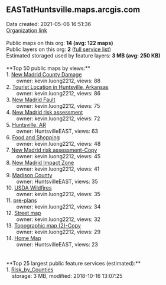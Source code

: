 <h2>EASTatHuntsville.maps.arcgis.com</h2> Data created: 2021-05-06 16:51:36 <br /><a target='new' href='https://EASTatHuntsville.maps.arcgis.com'>Organization link</a><br /><br />Public maps on this org: <b>14 (avg: 122 maps)</b><br />Public layers on this org: <b>2 </b>(<a target='new' href='https://services.arcgis.com/EGy3PhzbdmuPPSnM/ArcGIS/rest/services'>full service list</a>)<br />Estimated storaged used by feature layers: <b>3 MB (avg: 250 KB)</b><br /><br />**Top 50 public maps by views:**<br />  1. <a target='new' href='https://www.arcgis.com/home/item.html?id=429e3aad45ac40c896e1bf880fccb731'>New Madrid County Damage</a> <br />  &nbsp;&nbsp;&nbsp;&nbsp; &nbsp;&nbsp;owner: kevin.luong2212, views: 88<br />  2. <a target='new' href='https://www.arcgis.com/home/item.html?id=3912f9ade3b444c6a31e4dd0cd42ecdf'>Tourist Location in Huntsville, Arkansas</a> <br />  &nbsp;&nbsp;&nbsp;&nbsp; &nbsp;&nbsp;owner: kevin.luong2212, views: 86<br />  3. <a target='new' href='https://www.arcgis.com/home/item.html?id=e56037e4ef29400ca3933d574aafe20d'>New Madrid Fault</a> <br />  &nbsp;&nbsp;&nbsp;&nbsp; &nbsp;&nbsp;owner: kevin.luong2212, views: 75<br />  4. <a target='new' href='https://www.arcgis.com/home/item.html?id=49e98705278b4d61bbff98f6acd9533d'>New Madrid risk assessment</a> <br />  &nbsp;&nbsp;&nbsp;&nbsp; &nbsp;&nbsp;owner: kevin.luong2212, views: 72<br />  5. <a target='new' href='https://www.arcgis.com/home/item.html?id=a1659ff171734f669b1ee1e87605b2db'>Huntsville, AR</a> <br />  &nbsp;&nbsp;&nbsp;&nbsp; &nbsp;&nbsp;owner: HuntsvilleEAST, views: 63<br />  6. <a target='new' href='https://www.arcgis.com/home/item.html?id=1b44c73654fe4b0ca3a124e2ee07de0f'>Food and Shopping</a> <br />  &nbsp;&nbsp;&nbsp;&nbsp; &nbsp;&nbsp;owner: kevin.luong2212, views: 48<br />  7. <a target='new' href='https://www.arcgis.com/home/item.html?id=add3626dab2143029bf78a513b63d527'>New Madrid risk assessment-Copy</a> <br />  &nbsp;&nbsp;&nbsp;&nbsp; &nbsp;&nbsp;owner: kevin.luong2212, views: 45<br />  8. <a target='new' href='https://www.arcgis.com/home/item.html?id=5c3354b59b5642a390282ee7d6feeec4'>New Madrid Impact Zone</a> <br />  &nbsp;&nbsp;&nbsp;&nbsp; &nbsp;&nbsp;owner: kevin.luong2212, views: 41<br />  9. <a target='new' href='https://www.arcgis.com/home/item.html?id=42a98e36fe764f0ba62561b286e494fc'>Madison County</a> <br />  &nbsp;&nbsp;&nbsp;&nbsp; &nbsp;&nbsp;owner: HuntsvilleEAST, views: 35<br />  10. <a target='new' href='https://www.arcgis.com/home/item.html?id=4346e8cbdf2241fcbd413542703110a8'>USDA Wildfires</a> <br />  &nbsp;&nbsp;&nbsp;&nbsp; &nbsp;&nbsp;owner: kevin.luong2212, views: 35<br />  11. <a target='new' href='https://www.arcgis.com/home/item.html?id=89d8e1ae13de47798c8f232c2f367ef8'>pre-plans</a> <br />  &nbsp;&nbsp;&nbsp;&nbsp; &nbsp;&nbsp;owner: kevin.luong2212, views: 34<br />  12. <a target='new' href='https://www.arcgis.com/home/item.html?id=1dd88ef7c91d4a3bbddffe5619697ba9'>Street map</a> <br />  &nbsp;&nbsp;&nbsp;&nbsp; &nbsp;&nbsp;owner: kevin.luong2212, views: 32<br />  13. <a target='new' href='https://www.arcgis.com/home/item.html?id=312636e8c3964d4ab751137b0e2e1474'>Topographic map (2)-Copy</a> <br />  &nbsp;&nbsp;&nbsp;&nbsp; &nbsp;&nbsp;owner: kevin.luong2212, views: 29<br />  14. <a target='new' href='https://www.arcgis.com/home/item.html?id=4ce379321e0643a8b9fdcf5d6d0f8d63'>Home Map</a> <br />  &nbsp;&nbsp;&nbsp;&nbsp; &nbsp;&nbsp;owner: HuntsvilleEAST, views: 23<br /><br /><br />**Top 25 largest public feature services (estimated):**<br /> 1. <a target='new' href='https://www.arcgis.com/home/item.html?id=5f63059c832044279f1a474fa330b06c'>Risk_by_Counties</a><br /> &nbsp;&nbsp;&nbsp;&nbsp;storage: 3 MB, modified: 2018-10-16 13:07:25<br />
